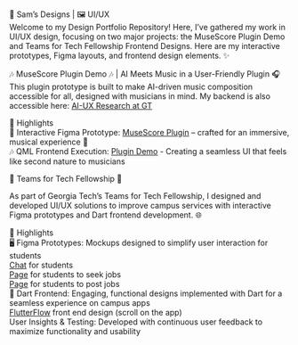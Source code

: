 🎨 Sam’s Designs | 🖼️ UI/UX  
Welcome to my Design Portfolio Repository! Here, I’ve gathered my work in UI/UX design, focusing on two major projects: the MuseScore Plugin Demo and Teams for Tech Fellowship Frontend Designs. Here are my interactive prototypes, Figma layouts, and frontend design elements. ✨  

🎶 MuseScore Plugin Demo 🎶  | AI Meets Music in a User-Friendly Plugin
🎧 This plugin prototype is built to make AI-driven music composition accessible for all, designed with musicians in mind. My backend is also accessible here: [AI-UX Research at GT](https://github.com/samcarozzi/AI-UX-Research-at-GT)  

🌟 Highlights  
🎹 Interactive Figma Prototype: [MuseScore Plugin](https://www.figma.com/proto/YA6suOnJNpZndLPqTdHAuc/Musecore-Plugin-Demo?node-id=0-1&t=NNrIqGZz8cuoz4FK-1) – crafted for an immersive, musical experience 🎼  
🎶 QML Frontend Execution: [Plugin Demo](https://youtu.be/BVKo3CmO0EI?si=eJFMOHZr5Za3jClF) - Creating a seamless UI that feels like second nature to musicians  

🐝 Teams for Tech Fellowship 🐝 

As part of Georgia Tech’s Teams for Tech Fellowship, I designed and developed UI/UX solutions to improve campus services with interactive Figma prototypes and Dart frontend development. 🌐  

🌟 Highlights  
🖥️ Figma Prototypes: Mockups designed to simplify user interaction for students  
[Chat](https://www.figma.com/proto/6OzWUq9TVZSc6I4dyxXOIf/Hire?node-id=255-1033&node-type=frame&t=hVgU9bzShmgmaUaX-1&scaling=min-zoom&content-scaling=fixed&page-id=0%3A1) for students  
[Page](https://www.figma.com/proto/TcoP3IXGubI0K3lAEn9fcN/Work?node-id=1-453&node-type=canvas&t=5ZBCLEGa3N0zVGYW-1&scaling=scale-down&content-scaling=fixed&page-id=0%3A1) for students to seek jobs  
[Page](https://www.figma.com/proto/6OzWUq9TVZSc6I4dyxXOIf/Hire?node-id=293-1594&node-type=frame&t=eWsENGYHUfuL1JO6-0&scaling=min-zoom&content-scaling=fixed&page-id=0%3A1) for students to post jobs  
📱 Dart Frontend: Engaging, functional designs implemented with Dart for a seamless experience on campus apps  
[FlutterFlow](https://app.flutterflow.io/preview/skill-bridge-bzgd3e?page=intro) front end design (scroll on the app)  
User Insights & Testing: Developed with continuous user feedback to maximize functionality and usability  
